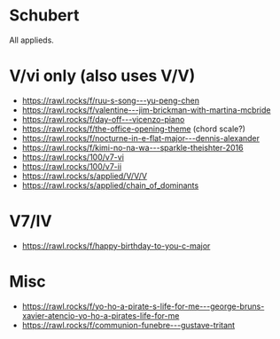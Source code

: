 # Schubert

All applieds.

# V/vi only (also uses V/V)

- https://rawl.rocks/f/ruu-s-song---yu-peng-chen
- https://rawl.rocks/f/valentine---jim-brickman-with-martina-mcbride
- https://rawl.rocks/f/day-off---vicenzo-piano
- https://rawl.rocks/f/the-office-opening-theme (chord scale?)
- https://rawl.rocks/f/nocturne-in-e-flat-major---dennis-alexander
- https://rawl.rocks/f/kimi-no-na-wa---sparkle-theishter-2016
- https://rawl.rocks/100/v7-vi
- https://rawl.rocks/100/v7-ii
- https://rawl.rocks/s/applied/V/V/V
- https://rawl.rocks/s/applied/chain_of_dominants

# V7/IV

- https://rawl.rocks/f/happy-birthday-to-you-c-major

# Misc



- https://rawl.rocks/f/yo-ho-a-pirate-s-life-for-me---george-bruns-xavier-atencio-yo-ho-a-pirates-life-for-me
- https://rawl.rocks/f/communion-funebre---gustave-tritant


